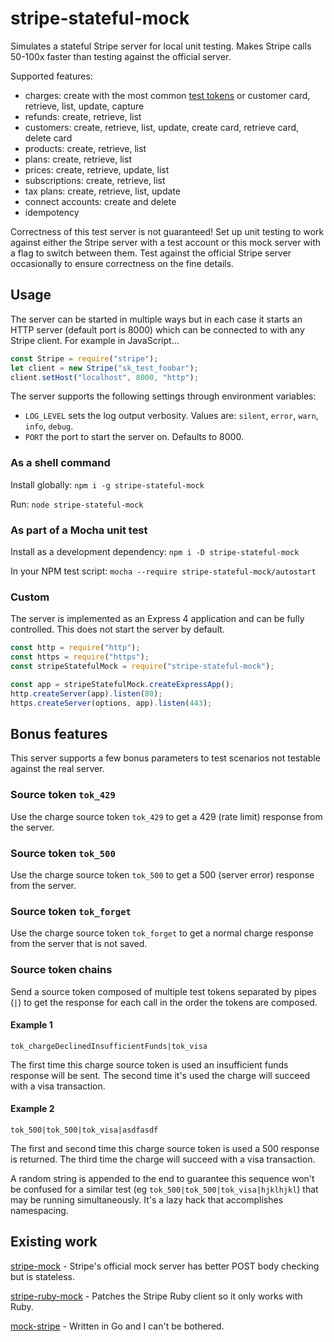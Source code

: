 # stripe-stateful-mock

Simulates a stateful Stripe server for local unit testing.  Makes Stripe calls 50-100x faster than testing against the official server.

Supported features:
- charges: create with the most common [test tokens](https://stripe.com/docs/testing) or customer card, retrieve, list, update, capture
- refunds: create, retrieve, list
- customers: create, retrieve, list, update, create card, retrieve card, delete card
- products: create, retrieve, list
- plans: create, retrieve, list
- prices: create, retrieve, update, list
- subscriptions: create, retrieve, list
- tax plans: create, retrieve, list, update
- connect accounts: create and delete
- idempotency

Correctness of this test server is not guaranteed!  Set up unit testing to work against either the Stripe server with a test account or this mock server with a flag to switch between them.  Test against the official Stripe server occasionally to ensure correctness on the fine details.

## Usage

The server can be started in multiple ways but in each case it starts an HTTP server (default port is 8000) which can be connected to with any Stripe client.  For example in JavaScript...

```javascript
const Stripe = require("stripe");
let client = new Stripe("sk_test_foobar");
client.setHost("localhost", 8000, "http");
```

The server supports the following settings through environment variables:

- `LOG_LEVEL` sets the log output verbosity.  Values are: `silent`, `error`, `warn`, `info`, `debug`.
- `PORT` the port to start the server on.  Defaults to 8000.

### As a shell command

Install globally: `npm i -g stripe-stateful-mock`

Run: `node stripe-stateful-mock`

### As part of a Mocha unit test

Install as a development dependency: `npm i -D stripe-stateful-mock`

In your NPM test script: `mocha --require stripe-stateful-mock/autostart`

### Custom

The server is implemented as an Express 4 application and can be fully controlled.  This does not start the server by default.

```javascript
const http = require("http");
const https = require("https");
const stripeStatefulMock = require("stripe-stateful-mock");

const app = stripeStatefulMock.createExpressApp();
http.createServer(app).listen(80);
https.createServer(options, app).listen(443);
```

## Bonus features

This server supports a few bonus parameters to test scenarios not testable against the real server.

### Source token `tok_429`

Use the charge source token `tok_429` to get a 429 (rate limit) response from the server.

### Source token `tok_500`

Use the charge source token `tok_500` to get a 500 (server error) response from the server.

### Source token `tok_forget`

Use the charge source token `tok_forget` to get a normal charge response from the server that is not saved.

### Source token chains

Send a source token composed of multiple test tokens separated by pipes (`|`) to get the response for each call in the order the tokens are composed.

#### Example 1

`tok_chargeDeclinedInsufficientFunds|tok_visa`

The first time this charge source token is used an insufficient funds response will be sent.  The second time it's used the charge will succeed with a visa transaction.

#### Example 2

`tok_500|tok_500|tok_visa|asdfasdf`

The first and second time this charge source token is used a 500 response is returned.  The third time the charge will succeed with a visa transaction.

A random string is appended to the end to guarantee this sequence won't be confused for a similar test (eg `tok_500|tok_500|tok_visa|hjklhjkl`) that may be running simultaneously.  It's a lazy hack that accomplishes namespacing.

## Existing work

[stripe-mock](https://github.com/stripe/stripe-mock) - Stripe's official mock server has better POST body checking but is stateless.

[stripe-ruby-mock](https://github.com/rebelidealist/stripe-ruby-mock) - Patches the Stripe Ruby client so it only works with Ruby.

[mock-stripe](https://github.com/prasanthkv/mock-stripe) - Written in Go and I can't be bothered.
